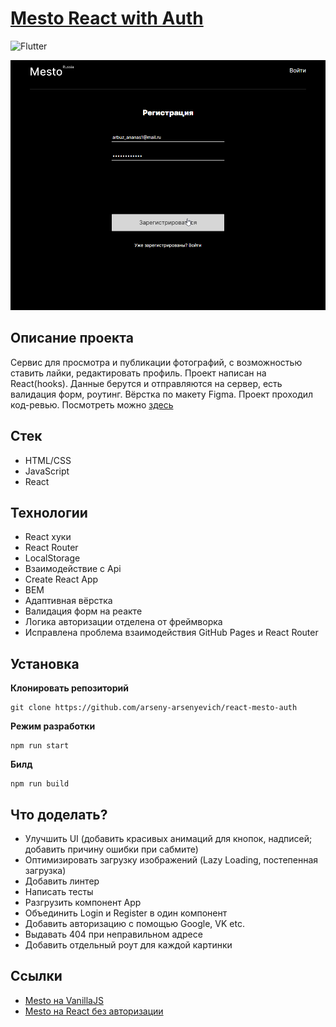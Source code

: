 # [Mesto React with Auth](https://arseny-arsenyevich.github.io/react-mesto-auth/)

![Flutter](https://img.shields.io/badge/status-release-<COLOR>)

![интро](./src/images/mesto.gif)

## **Описание проекта**
Сервис для просмотра и публикации фотографий, с возможностью ставить лайки, редактировать профиль. Проект написан на React(hooks). Данные берутся и отправляются на сервер, есть валидация форм, роутинг. Вёрстка по макету Figma. Проект проходил код-ревью.
Посмотреть можно [здесь](https://arseny-arsenyevich.github.io/react-mesto-auth/)

## **Стек**
+ HTML/CSS
+ JavaScript
+ React

## **Технологии**
+ React хуки
+ React Router
+ LocalStorage
+ Взаимодействие с Api
+ Create React App
+ BEM
+ Адаптивная вёрстка
+ Валидация форм на реакте
+ Логика авторизации отделена от фреймворка
+ Исправлена проблема взаимодействия GitHub Pages и React Router

## **Установка**
__Клонировать репозиторий__
```
git clone https://github.com/arseny-arsenyevich/react-mesto-auth
```

__Режим разработки__
```
npm run start
```

__Билд__
```
npm run build
```

## **Что доделать?**
+ Улучшить UI (добавить красивых анимаций для кнопок, надписей; добавить причину ошибки при сабмите)
+ Оптимизировать загрузку изображений (Lazy Loading, постепенная загрузка)
+ Добавить линтер
+ Написать тесты
+ Разгрузить компонент App
+ Объединить Login и Register в один компонент
+ Добавить авторизацию с помощью Google, VK etc.
+ Выдавать 404 при неправильном адресе
+ Добавить отдельный роут для каждой картинки

## **Ссылки**
+ [Mesto на VanillaJS](https://github.com/arseny-arsenyevich/mesto)
+ [Mesto на React без авторизации](https://github.com/arseny-arsenyevich/mesto-react)
